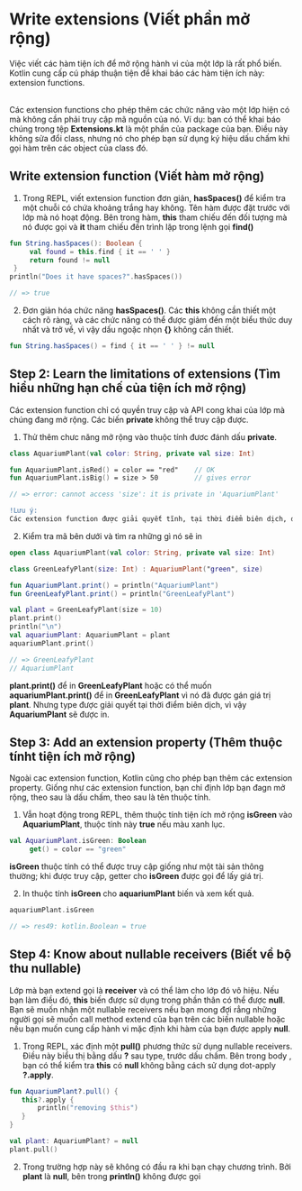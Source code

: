 # Write extensions (Viết phần mở rộng)

Việc viết các hàm tiện ích để mở rộng hành vi của một lớp là rất phổ biến. Kotlin cung cấp cú pháp thuận tiện để khai
báo các hàm tiện ích này: extension functions.<br/><br/>

Các extension functions cho phép thêm các chức năng vào một lớp hiện có mà không cần phải truy cập mã nguồn của nó. Ví dụ: ban có thể khai
báo chúng trong tệp **Extensions.kt** là một phần của package của bạn. Điều này không sửa đổi class, nhưng nó cho phép bạn sử dụng ký hiệu
dấu chấm khi gọi hàm trên các object của class đó.

## Write extension function (Viết hàm mở rộng)

1. Trong REPL, viết extension function đơn giản, **hasSpaces()** để kiểm tra một chuỗi có chứa khoảng trắng hay không.
Tên hàm được đặt trước với lớp mà nó hoạt động. Bên trong hàm, **this** tham chiếu đến đối tượng mà nó được gọi và **it** tham chiếu đến trình lặp trong lệnh gọi **find()**

```kotlin
fun String.hasSpaces(): Boolean {
     val found = this.find { it == ' ' }
     return found != null
 }
println("Does it have spaces?".hasSpaces())

// => true
```

2. Đơn giản hóa chức năng **hasSpaces()**. Các **this** không cần thiết một cách rõ ràng, và các chức năng có thể được giảm đến một biểu thức duy nhất và trở về, 
vì vậy dấu ngoặc nhọn **{}** không cần thiết.


```kotlin
fun String.hasSpaces() = find { it == ' ' } != null
```

## Step 2: Learn the limitations of extensions (Tìm hiểu những hạn chế của tiện ích mở rộng)

Các extension function chỉ có quyền truy cập và API cong khai của lớp mà chúng đang mở rộng. Các biến **private** không thể truy cập được.

1. Thử thêm chưc năng mở rộng vào thuộc tính đươc đánh dấu **private**.

```kotlin
class AquariumPlant(val color: String, private val size: Int)

fun AquariumPlant.isRed() = color == "red"    // OK
fun AquariumPlant.isBig() = size > 50         // gives error

// => error: cannot access 'size': it is private in 'AquariumPlant'
```

```diff
!Lưu ý:
Các extension function được giải quyết tĩnh, tại thời điểm biên dịch, dựa trên kiểu của biến.
```

2. Kiểm tra mã bên dưới và tìm ra những gì nó sẽ in

```kotlin
open class AquariumPlant(val color: String, private val size: Int)

class GreenLeafyPlant(size: Int) : AquariumPlant("green", size)

fun AquariumPlant.print() = println("AquariumPlant")
fun GreenLeafyPlant.print() = println("GreenLeafyPlant")

val plant = GreenLeafyPlant(size = 10)
plant.print()
println("\n")
val aquariumPlant: AquariumPlant = plant
aquariumPlant.print() 

// => GreenLeafyPlant
// AquariumPlant
```

**plant.print()** để in **GreenLeafyPlant** hoặc có thể muốn **aquariumPlant.print()** để in **GreenLeafyPlant** vì nó đã được gán giá trị **plant**.
Nhưng type được giải quyết tại thời điểm biên dịch, vì vậy **AquariumPlant** sẽ được in.

## Step 3: Add an extension property (Thêm thuộc tínht tiện ích mở rộng)

Ngoài cac extension function, Kotlin cũng cho phép bạn thêm các extension property. Giống như các extension function, bạn chỉ định lớp
bạn đagn mở rộng, theo sau là dấu chấm, theo sau là tên thuộc tính.

1. Vẫn hoạt động trong REPL, thêm thuộc tính tiện ích mở rộng **isGreen** vào **AquariumPlant**, thuộc tính này **true** nếu màu xanh lục.

```kotlin
val AquariumPlant.isGreen: Boolean
     get() = color == "green"
```

**isGreen** thuộc tính có thể được truy cập giống như một tài sản thông thường; khi được truy cập, getter cho **isGreen** được gọi để lấy giá trị.

2. In thuộc tính **isGreen** cho **aquariumPlant** biến và xem kết quả.

```kotlin
aquariumPlant.isGreen

// => res49: kotlin.Boolean = true
```

## Step 4: Know about nullable receivers (Biết về bộ thu nullable)

Lớp mà bạn extend gọi là **receiver** và có thể làm cho lớp đó vô hiệu. Nếu bạn làm điều đó, **this** biến được sử dụng trong phần thân
có thể được **null**. Bạn sẽ muốn nhận một nullable receivers nếu bạn mong đợi rẳng những người gọi sẽ muốn call method extend của bạn trên 
các biến nullable hoặc nếu bạn muốn cung cấp hành vi mặc định khi hàm của bạn được apply **null**.

1. Trong REPL, xác định một **pull()** phương thức sử dụng nullable receivers. Điều này biểu thị bằng dấu **?** sau type, trước dấu chấm. Bên trong body
, bạn có thể kiểm tra **this** có **null** không bằng cách sử dụng dot-apply **?.apply**.

```kotlin
fun AquariumPlant?.pull() {
   this?.apply {
       println("removing $this")
   }
}

val plant: AquariumPlant? = null
plant.pull()
```

2. Trong trường hợp này sẽ không có đầu ra khi bạn chạy chương trình. Bởi **plant** là **null**, bên trong **println()** không được gọi